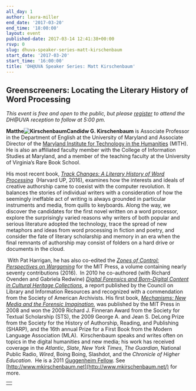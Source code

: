 ```yaml
---
all_day: 1
author: laura-miller
end_date: '2017-03-20'
end_time: '18:00:00'
layout: event
published-date: 2017-03-14 12:41:38+00:00
rsvp: 0
slug: dhuva-speaker-series-matt-kirschenbaum
start_date: '2017-03-20'
start_time: '16:00:00'
title: 'DH@UVA Speaker Series: Matt Kirschenbaum'
---
```


## Greenscreeners: Locating the Literary History of Word Processing


_This event is free and open to the public, but please [register](https://docs.google.com/forms/d/1C3FnWUKuLdouTaVKjWVxf_Ag8vgPruzJc0joQgN1kTs/edit) to attend the DH@UVA reception to follow at 5:00 pm._

**Matthe![KirschenbaumCandid](https://pages.shanti.virginia.edu/DHUVA_Conference_9-16/files/2017/03/KirschenbaumCandid.jpg)w G. Kirschenbaum** is Associate Professor in the Department of English at the University of Maryland and Associate Director of the [Maryland Institute for Technology in the Humanities](http://www.mith2.umd.edu/) (MITH). He is also an affiliated faculty member with the College of Information Studies at Maryland, and a member of the teaching faculty at the University of Virginia’s Rare Book School.

His most recent book, [_Track Changes: A Literary History of Word Processing_](http://www.hup.harvard.edu/catalog.php?isbn=9780674417076)  (Harvard UP, 2016), examines how the interests and ideals of creative authorship came to coexist with the computer revolution. It balances the stories of individual writers with a consideration of how the seemingly ineffable act of writing is always grounded in particular instruments and media, from quills to keyboards. Along the way, we discover the candidates for the first novel written on a word processor, explore the surprisingly varied reasons why writers of both popular and serious literature adopted the technology, trace the spread of new metaphors and ideas from word processing in fiction and poetry, and consider the fate of literary scholarship and memory in an era when the final remnants of authorship may consist of folders on a hard drive or documents in the cloud.


 With Pat Harrigan, he has also co-edited the [_Zones of Control: Perspectives on Wargaming_](https://mitpress.mit.edu/zones-control) for the MIT Press, a volume containing nearly seventy contributions (2016).  In 2010 he co-authored (with Richard Ovenden and Gabriela Redwine) _[Digital Forensics and Born-Digital Content in Cultural Heritage Collections](http://www.clir.org/pubs/abstract/pub149abst.html)_, a report published by the Council on Library and Information Resources and recognized with a commendation from the Society of American Archivists. His first book, _[Mechanisms: New Media and the Forensic Imagination](http://mechanisms-book.blogspot.com/)_, was published by the MIT Press in 2008 and won the 2009 Richard J. Finneran Award from the Society for Textual Scholarship (STS), the 2009 George A. and Jean S. DeLong Prize from the Society for the History of Authorship, Reading, and Publishing (SHARP), and the 16th annual Prize for a First Book from the Modern Language Association (MLA).  Kirschenbaum speaks and writes often on topics in the digital humanities and new media; his work has received coverage in the _Atlantic_, _Slate_, _New York Times_, _The Guardian_, National Public Radio, _Wired_, Boing Boing, Slashdot, and the _Chronicle of Higher Education_.  He is a 2011 [Guggenheim Fellow](http://www.gf.org/). See [http://www.mkirschenbaum.net](http://www.mkirschenbaum.net/) for more.


<table >
<tbody >
<tr >

<td >
</td>
</tr>
</tbody>
</table>
